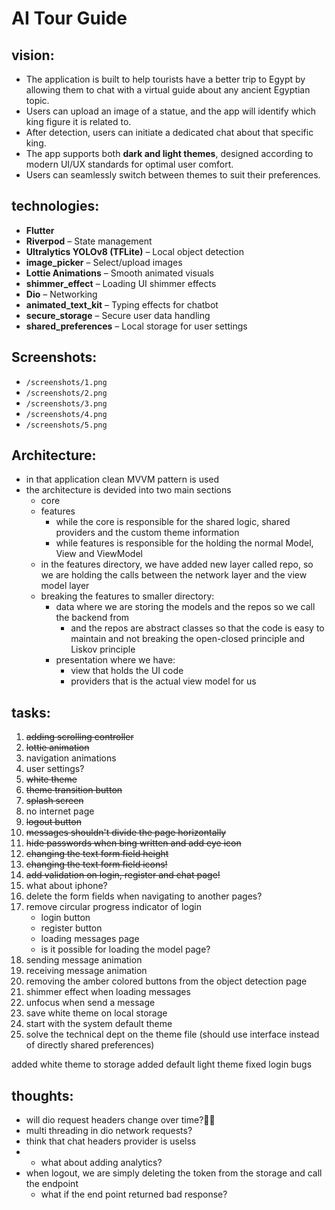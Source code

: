 # AI Tour Guide
## vision:

- The application is built to help tourists have a better trip to Egypt by allowing them to chat with a virtual guide about any ancient Egyptian topic.
- Users can upload an image of a statue, and the app will identify which king figure it is related to.
- After detection, users can initiate a dedicated chat about that specific king.
- The app supports both **dark and light themes**, designed according to modern UI/UX standards for optimal user comfort.
- Users can seamlessly switch between themes to suit their preferences.

## technologies:
- **Flutter**
- **Riverpod** – State management
- **Ultralytics YOLOv8 (TFLite)** – Local object detection
- **image_picker** – Select/upload images
- **Lottie Animations** – Smooth animated visuals
- **shimmer_effect** – Loading UI shimmer effects
- **Dio** – Networking
- **animated_text_kit** – Typing effects for chatbot
- **secure_storage** – Secure user data handling
- **shared_preferences** – Local storage for user settings

## Screenshots:
- `/screenshots/1.png`
- `/screenshots/2.png`
- `/screenshots/3.png`
- `/screenshots/4.png`
- `/screenshots/5.png`
## Architecture:
- in that application clean MVVM pattern is used
- the architecture is devided into two main sections
  - core  
  - features
    - while the core is responsible for the shared logic, shared providers and the custom theme information
    - while features is responsible for the holding the normal Model, View and ViewModel
  - in the features directory, we have added new layer called repo, so we are holding the calls between the network layer and the view model layer
  - breaking the features to smaller directory:
    - data where we are storing the models and the repos so we call the backend from
      - and the repos are abstract classes so that the code is easy to maintain and not breaking the open-closed principle and Liskov principle
    - presentation where we have:
      - view that holds the UI code
      - providers that is the actual view model for us
## tasks:
1. ~~adding scrolling controller~~
2. ~~lottie animation~~
3. navigation animations
4. user settings?
5. ~~white theme~~
6. ~~theme transition button~~
7. ~~splash screen~~
8. no internet page
9. ~~logout button~~
10. ~~messages shouldn't divide the page horizontally~~
11. ~~hide passwords when bing written and add eye icon~~
12. ~~changing the text form field height~~
13. ~~changing the text form field icons!~~
14. ~~add validation on login, register and chat page!~~
15. what about iphone?
16. delete the form fields when navigating to another pages?
17. remove circular progress indicator of login
    - login button
    - register button
    - loading messages page
    - is it possible for loading the model page?
18. sending message animation
19. receiving message animation
20. removing the amber colored buttons from the object detection page
21. shimmer effect when loading messages
22. unfocus when send a message
23. save white theme on local storage
24. start with the system default theme
25. solve the technical dept on the theme file (should use interface instead of directly shared preferences)

added white theme to storage
added default light theme
fixed login bugs
## thoughts:
- will dio request headers change over time? ّّ
- multi threading in dio network requests?
- think that chat headers provider is uselss
- - what about adding analytics?
- when logout, we are simply deleting the token from the storage and call the endpoint
    - what if the end point returned bad response?